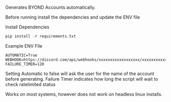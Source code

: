 Generates BYOND Accounts automatically. 

Before running install the dependencies and update the ENV file

Install Dependencies
```python
pip install -r requirements.txt
```

Example ENV File
```
AUTOMATIC=True
WEBHOOK=https://discord.com/api/webhooks/xxxxxxxxxxxxxxxxxx/xxxxxxxxxxxxxxxxxxxxxxxxxxxxxxxxxx
FAILURE_TIMER=120
```

Setting Automatic to false will ask the user for the name of the account before generating. 
Failure Timer indicates how long the script will wait to check ratelimited status

Works on most systems, however does not work on headless linux installs.
